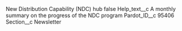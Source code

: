 <?xml version="1.0" encoding="UTF-8"?>
<CustomMetadata xmlns="http://soap.sforce.com/2006/04/metadata" xmlns:xsi="http://www.w3.org/2001/XMLSchema-instance" xmlns:xsd="http://www.w3.org/2001/XMLSchema">
    <label>New Distribution Capability (NDC) hub</label>
    <protected>false</protected>
    <values>
        <field>Help_text__c</field>
        <value xsi:type="xsd:string">A monthly summary on the progress of the NDC program</value>
    </values>
    <values>
        <field>Pardot_ID__c</field>
        <value xsi:type="xsd:string">95406</value>
    </values>
    <values>
        <field>Section__c</field>
        <value xsi:type="xsd:string">Newsletter</value>
    </values>
</CustomMetadata>
